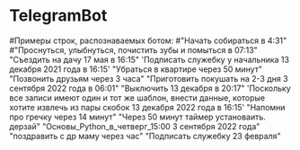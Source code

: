 # TelegramBot
#Примеры строк, распознаваемых ботом:
#"Начать собираться в 4:31"
 #"Проснуться, улыбнуться, почистить зубы и помыться в 07:13"
 "Съездить на дачу 17 мая в 16:15"
 'Подписать служебку у начальника 13 декабря 2021 года в 16:15'
 "Убраться в квартире через 50 минут"
 "Позвонить друзьям через 3 часа"
 "Приготовить покушать на 2-3 дня 3 сентября 2022 года в 06:01"
 "Выключить 13 декабря в 20:17"
  'Поскольку все записи имеют один и тот же шаблон, внести данные, которые хотите извлечь из пары скобок 13 декабря 2022 года в 16:15'
  "Напомни про гречку через 14 минут"
  "Через 50 минут таймер установаить. дерзай"
  "Основы_Python_в_четверг_15:00 3 сентября 2022 года"
  "поздравить с др маму через час"
  "Подписать служебку 23 февраля"
